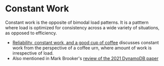 # Constant Work
Constant work is the opposite of bimodal load patterns. It is a patttern where load is optimized for consistency across a wide variety of situations, as opposed to efficiency.

* [Reliability, constant work, and a good cup of coffee](https://aws.amazon.com/builders-library/reliability-and-constant-work/) discusses constant work from the perspective of a coffee urn, where amount of work is irrespective of load.
* Also mentioned in Mark Brooker's [review of the 2021 DynamoDB paper](https://brooker.co.za/blog/2022/07/12/dynamodb.html)
